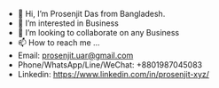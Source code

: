 - 👋 Hi, I’m Prosenjit Das from Bangladesh.
- 👀 I’m interested in Business
- 💞️ I’m looking to collaborate on any Business
- 📫 How to reach me ...
- Email: prosenjit.uar@gmail.com
- Phone/WhatsApp/Line/WeChat: +8801987045083
- Linkedin: https://www.linkedin.com/in/prosenjit-xyz/

<!---
ProsenjitKumar/ProsenjitKumar is a ✨ special ✨ repository because its `README.md` (this file) appears on your GitHub profile.
You can click the Preview link to take a look at your changes.
--->
